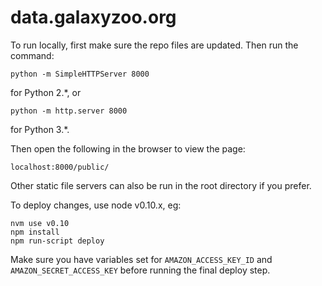 data.galaxyzoo.org
====================

To run locally, first make sure the repo files are updated. Then run the command:

    python -m SimpleHTTPServer 8000
    
for Python 2.*, or

    python -m http.server 8000
    
for Python 3.*.

Then open the following in the browser to view the page:

    localhost:8000/public/

Other static file servers can also be run in the root directory if you prefer. 

To deploy changes, use node v0.10.x, eg:

```
nvm use v0.10
npm install
npm run-script deploy
```

Make sure you have variables set for `AMAZON_ACCESS_KEY_ID` and `AMAZON_SECRET_ACCESS_KEY` before running the final deploy step.
